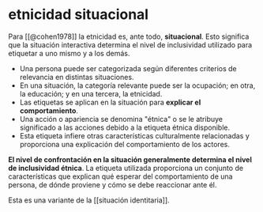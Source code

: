 # etnicidad situacional
Para [[@cohen1978]] la etnicidad es, ante todo, **situacional**. Esto significa que la situación interactiva determina el nivel de inclusividad utilizado para etiquetar a uno mismo y a los demás.

* Una persona puede ser categorizada según diferentes criterios de relevancia en distintas situaciones.
* En una situación, la categoría relevante puede ser la ocupación; en otra, la educación; y en una tercera, la etnicidad.
* Las etiquetas se aplican en la situación para **explicar el comportamiento**.
* Una acción o apariencia se denomina "étnica" o se le atribuye significado a las acciones debido a la etiqueta étnica disponible.
* Esta etiqueta infiere otras características culturalmente relacionadas y proporciona una explicación del comportamiento de los actores.

**El nivel de confrontación en la situación generalmente determina el nivel de inclusividad étnica**. La etiqueta utilizada proporciona un conjunto de características que explican qué esperar del comportamiento de una persona, de dónde proviene y cómo se debe reaccionar ante él.

Esta es una variante de la [[situación identitaria]].
